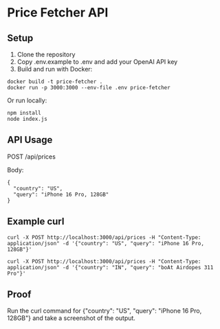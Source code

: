 # Price Fetcher API

## Setup

1. Clone the repository
2. Copy .env.example to .env and add your OpenAI API key
3. Build and run with Docker:

```
docker build -t price-fetcher .
docker run -p 3000:3000 --env-file .env price-fetcher
```

Or run locally:

```
npm install
node index.js
```

## API Usage

POST /api/prices

Body:
```
{
  "country": "US",
  "query": "iPhone 16 Pro, 128GB"
}
```

## Example curl

```
curl -X POST http://localhost:3000/api/prices -H "Content-Type: application/json" -d '{"country": "US", "query": "iPhone 16 Pro, 128GB"}'
```

```
curl -X POST http://localhost:3000/api/prices -H "Content-Type: application/json" -d '{"country": "IN", "query": "boAt Airdopes 311 Pro"}'
```

## Proof

Run the curl command for {"country": "US", "query": "iPhone 16 Pro, 128GB"} and take a screenshot of the output. 